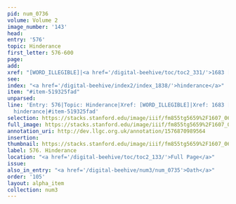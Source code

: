 ```yaml
---
pid: num_0736
volume: Volume 2
image_number: '143'
head: 
entry: '576'
topic: Hinderance
first_letter: 576-600
page: 
add: 
xref: "[WORD_ILLEGIBLE]|<a href='/digital-beehive/toc/toc2_331/'>1683 [Hinderance]</a>"
see: 
index: "<a href='/digital-beehive/index2/index_1838/'>hinderance</a>"
item: "#item-519325fad"
unparsed: 
line: 'Entry: 576|Topic: Hinderance|Xref: [WORD_ILLEGIBLE]|Xref: 1683 [Hinderance]|Index:
  hinderance|#item-519325fad'
selection: https://stacks.stanford.edu/image/iiif/fm855tg5659%2F1607_0610/384,1648,2907,527/full/0/default.jpg
full_image: https://stacks.stanford.edu/image/iiif/fm855tg5659%2F1607_0610/full/full/0/default.jpg
annotation_uri: http://dev.llgc.org.uk/annotation/1576870989564
insertion: 
thumbnail: https://stacks.stanford.edu/image/iiif/fm855tg5659%2F1607_0610/384,1648,600,180/250,/0/default.jpg
label: 576. Hinderance
location: "<a href='/digital-beehive/toc/toc2_133/'>Full Page</a>"
issue: 
also_in_entry: "<a href='/digital-beehive/num3/num_0735'>Oath</a>"
order: '105'
layout: alpha_item
collection: num3
---
```

